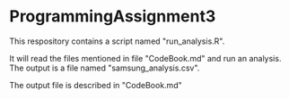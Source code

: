 # ProgrammingAssignment3

This respository contains a script named "run_analysis.R".

It will read the files mentioned in file "CodeBook.md"
and run an analysis.
The output is a file named "samsung_analysis.csv".

The output file is described in "CodeBook.md"